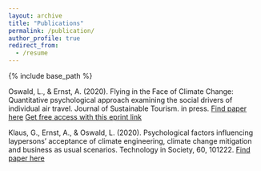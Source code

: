 ```yaml
---
layout: archive
title: "Publications"
permalink: /publication/
author_profile: true
redirect_from:
  - /resume
---
```


{% include base_path %}


Oswald, L., & Ernst, A. (2020). Flying in the Face of Climate Change: Quantitative psychological approach examining the social drivers of individual air travel. Journal of Sustainable Tourism. in press.
[Find paper here](https://www.tandfonline.com/doi/full/10.1080/09669582.2020.1812616)
[Get free access with this eprint link](https://www.tandfonline.com/eprint/HHT88G9HSMFPMRB5UWP3/full?target=10.1080/09669582.2020.1812616)

Klaus, G., Ernst, A., & Oswald, L. (2020). Psychological factors influencing laypersons’ acceptance of climate engineering, climate change mitigation and business as usual scenarios. Technology in Society, 60, 101222.
[Find paper here](https://www.sciencedirect.com/science/article/pii/S0160791X1930137X)
